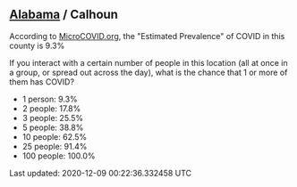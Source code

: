 
## [Alabama](/united-states/alabama) / Calhoun

According to [MicroCOVID.org](http://microcovid.org),
the "Estimated Prevalence" of COVID in this county is 9.3%

If you interact with a certain number of people in this location
(all at once in a group, or spread out across the day), what is the chance that
1 or more of them has COVID?

- 1 person: 9.3%
- 2 people: 17.8%
- 3 people: 25.5%
- 5 people: 38.8%
- 10 people: 62.5%
- 25 people: 91.4%
- 100 people: 100.0%

Last updated: 2020-12-09 00:22:36.332458 UTC
